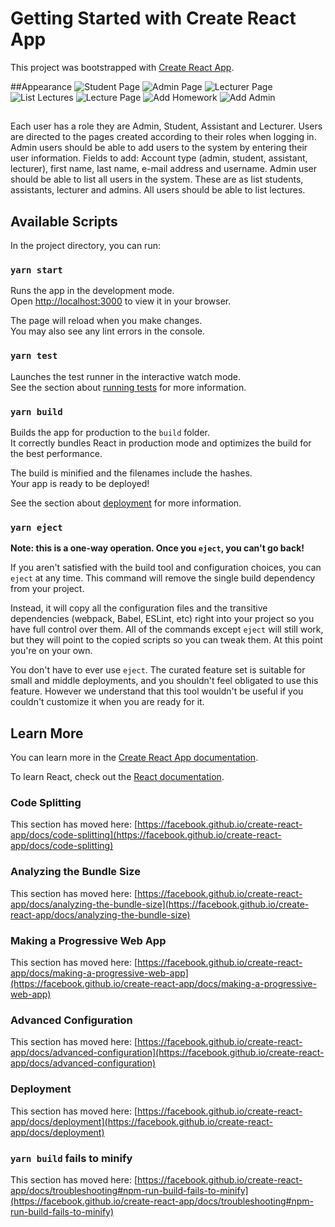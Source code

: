 # Getting Started with Create React App

This project was bootstrapped with [Create React App](https://github.com/facebook/create-react-app).

##Appearance
![Student Page](https://user-images.githubusercontent.com/74320640/191249377-e318139d-0ea9-4db0-8783-61e523786066.PNG)
![Admin Page](https://user-images.githubusercontent.com/74320640/191250171-ebcc4016-3929-4756-8cfc-136a8e3a684e.PNG)
![Lecturer Page](https://user-images.githubusercontent.com/74320640/191252201-e17a5b64-39a7-4150-923e-79f8bcc2d97a.PNG)
![List Lectures](https://user-images.githubusercontent.com/74320640/191250053-00453c5b-09a3-4057-b341-56df4ba77af3.PNG)
![Lecture Page](https://user-images.githubusercontent.com/74320640/191250064-52f8140d-def9-454b-bad9-2cfc320e33c0.PNG)
![Add Homework](https://user-images.githubusercontent.com/74320640/191250108-a204d486-b4e2-426a-9d74-a87daef9585f.PNG)
![Add Admin](https://user-images.githubusercontent.com/74320640/191250124-f5989e8b-6aef-4ef1-b69f-6f9fa167e660.PNG)

##
Each user has a role they are Admin, Student, Assistant and Lecturer. Users are directed to the pages created according to their roles when logging in.
Admin users should be able to add users to the system by entering their user information. Fields to add: Account type (admin, student, assistant, lecturer), first name, last name, e-mail address and username.
Admin user should be able to list all users in the system. These are as list students, assistants, lecturer and admins. 
All users should be able to list lectures. 

## Available Scripts

In the project directory, you can run:

### `yarn start`

Runs the app in the development mode.\
Open [http://localhost:3000](http://localhost:3000) to view it in your browser.

The page will reload when you make changes.\
You may also see any lint errors in the console.

### `yarn test`

Launches the test runner in the interactive watch mode.\
See the section about [running tests](https://facebook.github.io/create-react-app/docs/running-tests) for more information.

### `yarn build`

Builds the app for production to the `build` folder.\
It correctly bundles React in production mode and optimizes the build for the best performance.

The build is minified and the filenames include the hashes.\
Your app is ready to be deployed!

See the section about [deployment](https://facebook.github.io/create-react-app/docs/deployment) for more information.

### `yarn eject`

**Note: this is a one-way operation. Once you `eject`, you can't go back!**

If you aren't satisfied with the build tool and configuration choices, you can `eject` at any time. This command will remove the single build dependency from your project.

Instead, it will copy all the configuration files and the transitive dependencies (webpack, Babel, ESLint, etc) right into your project so you have full control over them. All of the commands except `eject` will still work, but they will point to the copied scripts so you can tweak them. At this point you're on your own.

You don't have to ever use `eject`. The curated feature set is suitable for small and middle deployments, and you shouldn't feel obligated to use this feature. However we understand that this tool wouldn't be useful if you couldn't customize it when you are ready for it.

## Learn More

You can learn more in the [Create React App documentation](https://facebook.github.io/create-react-app/docs/getting-started).

To learn React, check out the [React documentation](https://reactjs.org/).

### Code Splitting

This section has moved here: [https://facebook.github.io/create-react-app/docs/code-splitting](https://facebook.github.io/create-react-app/docs/code-splitting)

### Analyzing the Bundle Size

This section has moved here: [https://facebook.github.io/create-react-app/docs/analyzing-the-bundle-size](https://facebook.github.io/create-react-app/docs/analyzing-the-bundle-size)

### Making a Progressive Web App

This section has moved here: [https://facebook.github.io/create-react-app/docs/making-a-progressive-web-app](https://facebook.github.io/create-react-app/docs/making-a-progressive-web-app)

### Advanced Configuration

This section has moved here: [https://facebook.github.io/create-react-app/docs/advanced-configuration](https://facebook.github.io/create-react-app/docs/advanced-configuration)

### Deployment

This section has moved here: [https://facebook.github.io/create-react-app/docs/deployment](https://facebook.github.io/create-react-app/docs/deployment)

### `yarn build` fails to minify

This section has moved here: [https://facebook.github.io/create-react-app/docs/troubleshooting#npm-run-build-fails-to-minify](https://facebook.github.io/create-react-app/docs/troubleshooting#npm-run-build-fails-to-minify)
